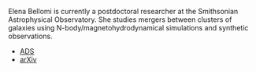 Elena Bellomi is currently a postdoctoral researcher at the Smithsonian Astrophysical Observatory. She studies mergers between clusters of galaxies using N-body/magnetohydrodynamical simulations and synthetic observations. 

* [ADS](https://ui.adsabs.harvard.edu/search/fq=%7B!type%3Daqp%20v%3D%24fq_database%7D&fq_database=(database%3Aastronomy%20OR%20database%3Aphysics)&p_=0&q=author%3A%22bellomi%2C%20elena%22&sort=date%20desc%2C%20bibcode%20desc)
* [arXiv](https://arxiv.org/search/?query=bellomi%2C+elena&searchtype=author&source=header)
